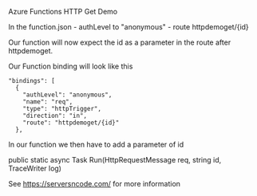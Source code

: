 Azure Functions HTTP Get Demo

In the function.json 
    - authLevel to "anonymous"
    - route httpdemoget/{id}

Our function will now expect the id as a parameter in the route after httpdemoget. 

Our Function binding will look like this

    "bindings": [
      {
        "authLevel": "anonymous",
        "name": "req",
        "type": "httpTrigger",
        "direction": "in",
        "route": "httpdemoget/{id}"
      },


In our function we then have to add a parameter of id


public static async Task<HttpResponseMessage> Run(HttpRequestMessage req, string id, TraceWriter log)


See https://serversncode.com/ for more information